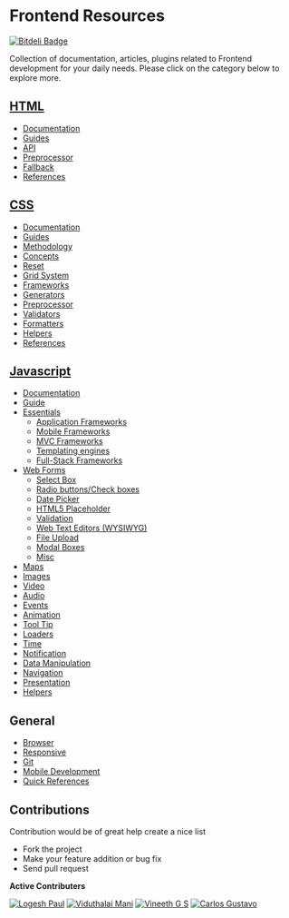 # Frontend Resources

[![Bitdeli Badge](https://d2weczhvl823v0.cloudfront.net/logeshpaul/frontend-development-resources/trend.png)](https://bitdeli.com/free "Bitdeli Badge")

Collection of documentation, articles, plugins related to Frontend development for your daily needs. Please click on the category below to explore more.



[HTML](https://github.com/logeshpaul/FrontEnd-Development-Resources/tree/master/HTML)
------

- [Documentation](https://github.com/logeshpaul/FrontEnd-Development-Resources/tree/master/HTML#documentation)
- [Guides](https://github.com/logeshpaul/FrontEnd-Development-Resources/tree/master/HTML#guides)
- [API](https://github.com/logeshpaul/FrontEnd-Development-Resources/tree/master/HTML#api)
- [Preprocessor](https://github.com/logeshpaul/FrontEnd-Development-Resources/tree/master/HTML#preprocessor)
- [Fallback](https://github.com/logeshpaul/FrontEnd-Development-Resources/tree/master/HTML#fallback)
- [References](https://github.com/logeshpaul/FrontEnd-Development-Resources/tree/master/HTML#references)


[CSS](https://github.com/logeshpaul/FrontEnd-Development-Resources/tree/master/CSS)
-----

- [Documentation](https://github.com/logeshpaul/FrontEnd-Development-Resources/tree/master/CSS#documentation)
- [Guides](https://github.com/logeshpaul/FrontEnd-Development-Resources/tree/master/CSS#guides)
- [Methodology](https://github.com/logeshpaul/FrontEnd-Development-Resources/tree/master/CSS#methodology)
- [Concepts](https://github.com/logeshpaul/FrontEnd-Development-Resources/tree/master/CSS#concepts)
- [Reset](https://github.com/logeshpaul/FrontEnd-Development-Resources/tree/master/CSS#reset)
- [Grid System](https://github.com/logeshpaul/FrontEnd-Development-Resources/tree/master/CSS#grid-system)
- [Frameworks](https://github.com/logeshpaul/FrontEnd-Development-Resources/tree/master/CSS#frameworks)
- [Generators](https://github.com/logeshpaul/FrontEnd-Development-Resources/tree/master/CSS#generators)
- [Preprocessor](https://github.com/logeshpaul/FrontEnd-Development-Resources/tree/master/CSS#preprocessor)
- [Validators](https://github.com/logeshpaul/FrontEnd-Development-Resources/tree/master/CSS#validators)
- [Formatters](https://github.com/logeshpaul/FrontEnd-Development-Resources/tree/master/CSS#formatters)
- [Helpers](https://github.com/logeshpaul/FrontEnd-Development-Resources/tree/master/CSS#helpers)
- [References](https://github.com/logeshpaul/FrontEnd-Development-Resources/tree/master/CSS#references)

[Javascript](https://github.com/logeshpaul/FrontEnd-Development-Resources/tree/master/Javascript)
------------

- [Documentation](https://github.com/logeshpaul/FrontEnd-Development-Resources/tree/master/Javascript#documentation)
- [Guide](https://github.com/logeshpaul/FrontEnd-Development-Resources/tree/master/Javascript#guide)
- [Essentials](https://github.com/logeshpaul/FrontEnd-Development-Resources/tree/master/Javascript#essentials)
	- [Application Frameworks](https://github.com/logeshpaul/FrontEnd-Development-Resources/tree/master/Javascript#application-frameworks)
	- [Mobile Frameworks](https://github.com/logeshpaul/FrontEnd-Development-Resources/tree/master/Javascript#mobile-frameworks)
	- [MVC Frameworks](https://github.com/logeshpaul/FrontEnd-Development-Resources/tree/master/Javascript#mvc-frameworks)
	- [Templating engines](https://github.com/logeshpaul/FrontEnd-Development-Resources/tree/master/Javascript#templating-engines)
	- [Full-Stack Frameworks](https://github.com/logeshpaul/FrontEnd-Development-Resources/tree/master/Javascript#full-stack-frameworks)
- [Web Forms](https://github.com/logeshpaul/FrontEnd-Development-Resources/tree/master/Javascript#web-forms)
	- [Select Box](https://github.com/logeshpaul/FrontEnd-Development-Resources/tree/master/Javascript#select-box)
	- [Radio buttons/Check boxes](https://github.com/logeshpaul/FrontEnd-Development-Resources/tree/master/Javascript#radio-buttonscheck-boxes)
	- [Date Picker](https://github.com/logeshpaul/FrontEnd-Development-Resources/tree/master/Javascript#date-picker)
	- [HTML5 Placeholder](https://github.com/logeshpaul/FrontEnd-Development-Resources/tree/master/Javascript#html5-placeholder)
	- [Validation](https://github.com/logeshpaul/FrontEnd-Development-Resources/tree/master/Javascript#validation)
	- [Web Text Editors (WYSIWYG)](https://github.com/logeshpaul/FrontEnd-Development-Resources/tree/master/Javascript#web-text-editors-wysiwyg)
	- [File Upload](https://github.com/logeshpaul/FrontEnd-Development-Resources/tree/master/Javascript#file-upload)
	- [Modal Boxes](https://github.com/logeshpaul/FrontEnd-Development-Resources/tree/master/Javascript#modal-boxes)
	- [Misc](https://github.com/logeshpaul/FrontEnd-Development-Resources/tree/master/Javascript#misc)
- [Maps](https://github.com/logeshpaul/FrontEnd-Development-Resources/tree/master/Javascript#maps)
- [Images](https://github.com/logeshpaul/FrontEnd-Development-Resources/tree/master/Javascript#images)
- [Video](https://github.com/logeshpaul/FrontEnd-Development-Resources/tree/master/Javascript#video)
- [Audio](https://github.com/logeshpaul/FrontEnd-Development-Resources/tree/master/Javascript#audio)
- [Events](https://github.com/logeshpaul/FrontEnd-Development-Resources/tree/master/Javascript#events)
- [Animation](https://github.com/logeshpaul/FrontEnd-Development-Resources/tree/master/Javascript#animation)
- [Tool Tip](https://github.com/logeshpaul/FrontEnd-Development-Resources/tree/master/Javascript#tool-tip)
- [Loaders](https://github.com/logeshpaul/FrontEnd-Development-Resources/tree/master/Javascript#loaders)
- [Time](https://github.com/logeshpaul/FrontEnd-Development-Resources/tree/master/Javascript#time)
- [Notification](https://github.com/logeshpaul/FrontEnd-Development-Resources/tree/master/Javascript#notification)
- [Data Manipulation](https://github.com/logeshpaul/FrontEnd-Development-Resources/tree/master/Javascript#data-manipulation)
- [Navigation](https://github.com/logeshpaul/FrontEnd-Development-Resources/tree/master/Javascript#navigation)
- [Presentation](https://github.com/logeshpaul/FrontEnd-Development-Resources/tree/master/Javascript#presentation)
- [Helpers](https://github.com/logeshpaul/FrontEnd-Development-Resources/tree/master/Javascript#helpers)

General
-------

- [Browser](https://github.com/logeshpaul/FrontEnd-Development-Resources/tree/master/Browser)
- [Responsive](https://github.com/logeshpaul/FrontEnd-Development-Resources/tree/master/Responsive)
- [Git](https://github.com/logeshpaul/FrontEnd-Development-Resources/tree/master/Git)
- [Mobile Development](https://github.com/logeshpaul/FrontEnd-Development-Resources/tree/master//Mobile-Development)
- [Quick References](https://github.com/logeshpaul/FrontEnd-Development-Resources/tree/master/Quick-References)


Contributions
-------------

Contribution would be of great help create a nice list

* Fork the project
* Make your feature addition or bug fix
* Send pull request

**Active Contributers**

[![Logesh Paul](https://avatars3.githubusercontent.com/u/41541?v=3&s=72)](http:/www.github.com/logeshpaul) [![Viduthalai Mani](https://avatars3.githubusercontent.com/u/986602?v=3&s=72)](https://github.com/viduthalai1947) [![Vineeth G S](https://avatars1.githubusercontent.com/u/1710553?v=3&s=72)](https://github.com/gsvineeth) [![Carlos Gustavo](https://avatars2.githubusercontent.com/u/595300?v=3&s=72)](https://github.com/froskie)

